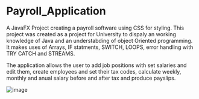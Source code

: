 # Payroll_Application
A JavaFX Project creating a payroll software using CSS for styling.  This project was created as a project for University to dispaly an working knowledge of Java and an understabding of object Oriented programming. It makes uses of Arrays, IF statments, SWITCH, LOOPS, error handling with TRY CATCH and STREAMS.  

The application allows the user to add job positions with set salaries and edit them, create employees and set their tax codes, calculate weekly, monthly and anual salary before and after tax and produce payslips. 


![image](https://user-images.githubusercontent.com/71260255/93091284-cc843d80-f695-11ea-9f2c-e0aabb20cbbc.png)
